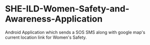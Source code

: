 # SHE-ILD-Women-Safety-and-Awareness-Application
Android Application which sends a SOS SMS along with google map's current location link for Women's Safety.
